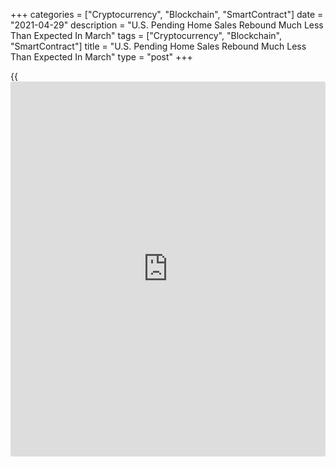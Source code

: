 +++
categories = ["Cryptocurrency", "Blockchain", "SmartContract"]
date = "2021-04-29"
description = "U.S. Pending Home Sales Rebound Much Less Than Expected In March"
tags = ["Cryptocurrency", "Blockchain", "SmartContract"]
title = "U.S. Pending Home Sales Rebound Much Less Than Expected In March"
type = "post"
+++

{{<iframe id="large-banner" src="https://www.bounty.group/#slide=7.0" width="100%" height="600" scrolling="no" style="border: 0px solid rgb(216, 221, 230); border-radius: 3px;">}}

After reporting a sharp pullback in U.S. pending home sales over the two
previous months, the National Association of Realtors released a report
on Thursday showing pending home sales rebounded in the month of March.

NAR said its pending home sales index jumped by 1.9 percent March after
plunging by 11.5 percent to a revised 109.2 in February.

Pending home sales rebounded from their lowest level since last May,
although economists had been expecting a more substantial increase of
about 5.0 percent.

A pending home sale is one in which a contract was signed but not yet
closed. Normally, it takes four to six weeks to close a contracted sale.

"The increase in pending sales transactions for the month of March is
indicative of high housing demand," said Lawrence Yun, NAR's chief
economist. "With mortgage rates still very close to record lows and a
solid job recovery underway, demand will likely remain high."

"Low inventory has been a consistent problem, but more inventory will
show up as new home construction intensifies in the coming months, as
well as from a steady wind-down of the mortgage forbearance program," he
added

The rebound in pending home sales was partly due to strong growth in the
North, where pending sales spiked by 6.1 percent.

Pending home sales in both the South and West also jumped by 2.9
percent, while pending sales in the Midwest tumbled by 3.7 percent.

Looking ahead, NAR said existing home sales are projected to soar by 10
percent to 6.2 million in 2021. The median home price is expected to
surge up by 9 percent to $323,900.

For comments and feedback [contact](https://www.playgroundfx.com/contact/): editorial@rtt[news](https://www.letsplayfx.com/blog/forex-news-website/).com

[Economic News][1]

 **What parts of the world are seeing the best (and worst) economic
performances lately? Click[here][2] to check out our [Econ Scorecard][2]
and find out! See up-to-the-moment [ranking](https://www.playgroundfx.com/blog/crypto-exchange-ranking/)s for the best and worst
performers in [GDP][3], [unemployment rate][4], [inflation][5] and much
more.**

   1. www.rtt[news](https://www.letsplayfx.com/blog/forex-news-website/).com/Content/EconomicNews.aspx
   2. www.rtt[news](https://www.letsplayfx.com/blog/forex-news-website/).com/economic-scorecard/world-rank/industrial-production/highest-performance.aspx
   3. www.rtt[news](https://www.letsplayfx.com/blog/forex-news-website/).com/economic-scorecard/world-rank/GDP/highest-performance.aspx
   4. www.rtt[news](https://www.letsplayfx.com/blog/forex-news-website/).com/economic-scorecard/world-rank/unemployment-rate/lowest-performance.aspx
   5. www.rtt[news](https://www.letsplayfx.com/blog/forex-news-website/).com/economic-scorecard/world-rank/CPI/highest-performance.aspx